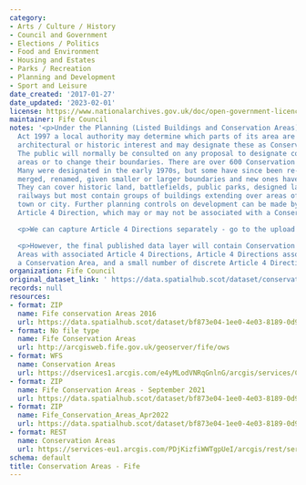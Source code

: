 ```yaml
---
category:
- Arts / Culture / History
- Council and Government
- Elections / Politics
- Food and Environment
- Housing and Estates
- Parks / Recreation
- Planning and Development
- Sport and Leisure
date_created: '2017-01-27'
date_updated: '2023-02-01'
license: https://www.nationalarchives.gov.uk/doc/open-government-licence/version/3/
maintainer: Fife Council
notes: '<p>Under the Planning (Listed Buildings and Conservation Areas) (Scotland)
  Act 1997 a local authority may determine which parts of its area are of special
  architectural or historic interest and may designate these as Conservation Areas.
  The public will normally be consulted on any proposal to designate conservation
  areas or to change their boundaries. There are over 600 Conservation Areas in Scotland.
  Many were designated in the early 1970s, but some have since been re-designated,
  merged, renamed, given smaller or larger boundaries and new ones have been added.
  They can cover historic land, battlefields, public parks, designed landscapes or
  railways but most contain groups of buildings extending over areas of a village,
  town or city. Further planning controls on development can be made by way of an
  Article 4 Direction, which may or may not be associated with a Conservation Area.</p>

  <p>We can capture Article 4 Directions separately - go to the upload for that data.</p>

  <p>However, the final published data layer will contain Conservation Areas, Conservation
  Areas with associated Article 4 Directions, Article 4 Directions associated with
  a Conservation Area, and a small number of discrete Article 4 Direction areas.</p>'
organization: Fife Council
original_dataset_link: ' https://data.spatialhub.scot/dataset/conservation_areas-fi'
records: null
resources:
- format: ZIP
  name: Fife conservation Areas 2016
  url: https://data.spatialhub.scot/dataset/bf873e04-1ee0-4e03-8189-0d9a63222db4/resource/da11395c-d428-4492-a656-3cb84f3f88f7/download/conservationareasf.zip
- format: No file type
  name: Fife Conservation Areas
  url: http://arcgisweb.fife.gov.uk/geoserver/fife/ows
- format: WFS
  name: Conservation Areas
  url: https://dservices1.arcgis.com/e4yMLodVNRqGnlnG/arcgis/services/Conservation_Areas/WFSServer?service=wfs&request=getcapabilities
- format: ZIP
  name: Fife Conservation Areas - September 2021
  url: https://data.spatialhub.scot/dataset/bf873e04-1ee0-4e03-8189-0d9a63222db4/resource/5e56c382-06a0-4f81-9120-277cf0acde19/download/fife_conservation_areas_sept2021.zip
- format: ZIP
  name: Fife_Conservation_Areas_Apr2022
  url: https://data.spatialhub.scot/dataset/bf873e04-1ee0-4e03-8189-0d9a63222db4/resource/e43d5d96-28fa-4df9-9c7a-48a4572ae3f7/download/fife_conservation_areas_apr2022.zip
- format: REST
  name: Conservation Areas
  url: https://services-eu1.arcgis.com/PDjKizfiWWTgpUeI/arcgis/rest/services/Conservation_Areas/FeatureServer
schema: default
title: Conservation Areas - Fife
---
```

